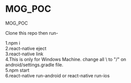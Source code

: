 # MOG_POC
MOG_POC

Clone this repo then run-

1.npm i<br/>
2.react-native eject<br/>
3.react-native link<br/>
4.This is only for Windows Machine. change all \ to "/" on android/settings.gradle file.<br/>
5.npm start<br/>
6.react-native run-android or react-native run-ios
